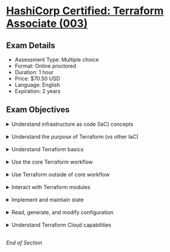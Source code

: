 # [HashiCorp Certified: Terraform Associate (003)](https://www.hashicorp.com/certification/terraform-associate-next)

## Exam Details
* Assessment Type: Multiple choice
* Format: Online proctored
* Duration: 1 hour
* Price:	$70.50 USD
* Language:	English
* Expiration:	2 years

## Exam Objectives

<details class="faq box"><summary>Understand infrastructure as code (IaC) concepts</summary>
<p>

[Understand infrastructure as code (IaC) concepts](https://developer.hashicorp.com/terraform/tutorials/certification-003/associate-study-003#learn-about-infrastructure-as-code-iac)
* Explain what IaC is
* Describe advantages of IaC patterns

</p>
</details>
<br />

<details class="faq box"><summary>Understand the purpose of Terraform (vs other IaC)</summary>
<p>

Understand the purpose of Terraform (vs other IaC)
* Explain multi-cloud and provider-agnostic benefits
* Explain the benefits of state

</p>
</details>
<br />

<details class="faq box"><summary>Understand Terraform basics</summary>
<p>

[Understand Terraform basics](https://developer.hashicorp.com/terraform/tutorials/certification-003/associate-study-003#review-terraform-fundamentals)
* Install and version Terraform providers
* Describe plugin-based architecture
* Write Terraform configuration using multiple providers
* Describe how Terraform finds and fetches providers

</p>
</details>
<br />

<details class="faq box"><summary>Use the core Terraform workflow</summary>
<p>

[Use the core Terraform workflow](https://developer.hashicorp.com/terraform/tutorials/certification-003/associate-study-003#navigate-the-core-workflow)
* Describe Terraform workflow ( Write -> Plan -> Create )
* Initialize a Terraform working directory (`terraform init`)
* Validate a Terraform configuration (`terraform validate`)
* Generate and review an execution plan for Terraform (`terraform plan`)
* Execute changes to infrastructure with Terraform (`terraform apply`)
* Destroy Terraform managed infrastructure (`terraform destroy`)
* Apply formatting and style adjustments to a configuration (`terraform fmt`)

</p>
</details>
<br />

<details class="faq box"><summary>Use Terraform outside of core workflow</summary>
<p>

[Use Terraform outside of core workflow](https://developer.hashicorp.com/terraform/tutorials/certification-003/associate-study-003#learn-more-subcommands)
* Describe when to use `terraform import` to import existing infrastructure into your Terraform state
* Use `terraform state` to view Terraform state
* Describe when to enable verbose logging and what the outcome/value is

</p>
</details>
<br />

<details class="faq box"><summary>Interact with Terraform modules</summary>
<p>

[Interact with Terraform modules](https://developer.hashicorp.com/terraform/tutorials/certification-003/associate-study-003#use-and-create-modules)
* Contrast and use different module source options including the public Terraform Module Registry
* Interact with module inputs and outputs
* Describe variable scope within modules/child modules
* Set module version

</p>
</details>
<br />

<details class="faq box"><summary>Implement and maintain state</summary>
<p>

[Implement and maintain state](https://developer.hashicorp.com/terraform/tutorials/certification-003/associate-study-003#manage-state)
* Describe default `local` backend
* Describe state locking
* Handle backend and cloud integration authentication methods
* Differentiate remote state back end options
* Manage resource drift and Terraform state
* Describe `backend` block and cloud integration in configuration
* Understand secret management in state files

</p>
</details>
<br />

<details class="faq box"><summary>Read, generate, and modify configuration</summary>
<p>

Read, generate, and modify configuration
* Demonstrate use of variables and outputs
* Describe secure secret injection best practice
* Understand the use of collection and structural types
* Create and differentiate `resource` and `data` configuration
* Use resource addressing and resource parameters to connect resources together
* Use HCL and Terraform functions to write configuration
* Describe built-in dependency management (order of execution based)

</p>
</details>
<br />

<details class="faq box"><summary>Understand Terraform Cloud capabilities</summary>
<p>

[Understand Terraform Cloud capabilities](https://developer.hashicorp.com/terraform/tutorials/certification-003/associate-study-003#understand-terraform-cloud)
* Explain how Terraform Cloud helps to manage infrastructure
* Describe how Terraform Cloud enables collaboration and governance

</p>
</details>
<br />

*End of Section*